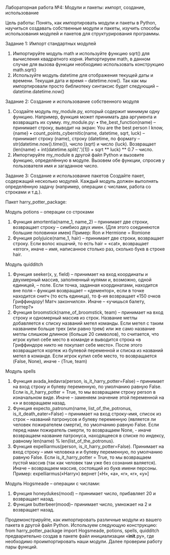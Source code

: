 Лабораторная работа №4:  Модули и пакеты: импорт, создание, использование 

Цель работы: Понять, как импортировать модули и пакеты в Python, научиться создавать собственные модули и пакеты, изучить способы использования модулей и пакетов для структурирования программы.


Задание 1:  Импорт стандартных модулей

1.	Импортируйте модуль math и используйте функцию sqrt() для вычисления квадратного корня. Импортируем math, в данном случае для вызова функции необходимо использовать конструкцию math.sqrt()
2.	Используйте модуль datetime для отображения текущей даты и времени. Текущая дата и время – datetime.now(). Так как мы импортировали просто библиотеку синтаксис будет следующий – datetime.datetime.now()

Задание 2: Создание и использование собственного модуля

1.	Создайте модуль my_module.py, который содержит минимум одну функцию. Например, функция может принимать два аргумента и возвращать их сумму.
my_module.py:
•	the_best_function(name) – принимает строку, выводит на экран: You are the best person I know, {name}
•	count_points_cybernitic(name, datetime, sqrt, luck) – принимает строку (name), строку (datetime, по формату – str(datetime.now().time()), число (sqrt) и число (luck). Возвращает (len(name) + int(datetime.split('.')[1]) + sqrt ** luck) ** 0.7 – число. 
2.	Импортируйте my_module в другой файл Python и вызовите функцию, определённую в модуле.
Вызовем обе функции, спросив у пользователя имя и загаданное число. 

Задание 3: Создание и использование пакетов
Создайте пакет, содержащий несколько модулей. Каждый модуль должен выполнять определённую задачу (например, операции с числами, работа со строками и т.д.).
   
Пакет harry_potter_package:

Модуль potions – операции со строками
1.	Функция amortentia(name_1, name_2) – принимает две строки, возвращает строку – симбиоз двух имен. (Для этого соединяются большие половинки имен) Пример: Ron и Hermione = Romione
2.	Функция polyjuice(name_1, hair) – принимает две строки, возвращает строку. Если волос кошачий, то есть hair = «cat», возвращает «error», иначе – имя, написанное столько раз, сколько букв в строке hair.
   
Модуль quidditch
1.	Функция seeker(x, y, field) – принимает на вход координаты и двухмерный массив, заполненный нулями и, возможно, одной единицей, – поле. Если точка, заданная координатами, находится вне поля – функция возвращает – «дементор», если в точке находится снитч (то есть единица), то ф-ия возвращает «150 очков Гриффиндору! Матч закончился». Иначе – «учишься балету, Поттер?»
2.	Функция broomstick(name_of_broomstick, team) – принимает на вход строку и одномерный массив из строк.  Название метлы добавляется к списку названий метел команды. Если метел с таким названием больше трех (или равно трем) или же само название метлы слишком длинное (больше 20 символов), то считается, что игрок купил себе место в команде и выводится строка «в Гриффиндоре никто не покупает себе место». После этого возвращается кортеж из булевой переменной и списка из названий метел в команде. Если игрок купил себе место, то возвращается (False, None), иначе - (True, team)
   
Модуль spells
1.	Функция avada_kedavra(person, is_it_harry_potter=False) – принимает на вход строку и булеву переменную, по умолчанию равную False. Если is_it_hаrry_potter = True, то мы возвращаем строку person в изначальном виде. Иначе – заменяем значение этой переменной на «» и возвращаем назад. 
2.	Функция expecto_patronum(name, list_of_the_potronus, is_it_death_eater=False) – принимает на вход строку-имя, список из строк – названий патронусов и булеву переменную (является ли человек пожирателем смерти), по умолчанию равную False. Если перед нами пожиратель смерти, то возвращаем None, - иначе возвращаем название патронуса, находящееся в списке по индексу, равному len(name) % len(list_of_the_potronus).
3.	Функция expelliarmus(person, is_it_harry_potter=False). Принимает на вход строку – имя человека и и булеву переменную, по умолчанию равную False. Если is_it_hаrry_potter = True, то мы возвращаем пустой массив (так как человек там уже без сознания валяется). Иначе – возвращаем массив, состоящий из букв имени персоны. Пример: expelliarmus(«Harry») вернет [«H», «a», «r», «r», «y»]
	
Модуль Hogsmeade – операции с числами:
1.	Функция honeydukes(mood) – принимает число, прибавляет 20 и возвращает назад. 
2.	Функция butterbeer(mood)– принимает число, умножает на 2 и возвращает назад.
  	

Продемонстрируйте, как импортировать различные модули из вашего пакета в другой файл Python. 
Используем следующую конструкцию: 
from harry_potter_package import Hogsmeade, potions, spells, quidditch
предварительно создав в пакете файл инициализации «____init____.py», где необходимо проимпортировать наши модули. 
Далее проверим работу пары функций. 
